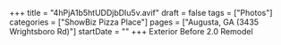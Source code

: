 +++
title = "4hPjA1b5htUDDjbDIu5v.avif"
draft = false
tags = ["Photos"]
categories = ["ShowBiz Pizza Place"]
pages = ["Augusta, GA (3435 Wrightsboro Rd)"]
startDate = ""
+++
Exterior Before 2.0 Remodel
